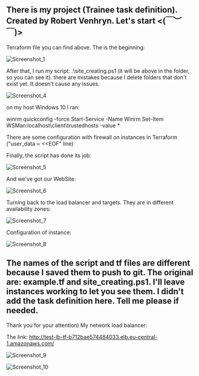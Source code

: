 There is my project (Trainee task definition).
Created by Robert Venhryn.
Let's start
<(￣︶￣)>
---------------------------------------------------------------------------------------------------------------------------------

Terraform file you can find above. The is the beginning:

![Screenshot_1](https://user-images.githubusercontent.com/75696130/113060587-86b63f00-91b9-11eb-9b9b-7914ee3fe2a9.png)

After that, I run my script: .\site_creating.ps1 (it will be above in the folder, so you can see it). there are mistakes because I delete folders that don't exist yet. It doesn't cause any issues.

![Screenshot_4](https://user-images.githubusercontent.com/75696130/113061280-76529400-91ba-11eb-8f51-d29d01555446.png)

on my host Windows 10 I ran:

winrm quickconfig -force
Start-Service -Name Winrm
Set-Item WSMan:localhost\client\trustedhosts -value *

There are some configuration with firewall on instances in Terraform ("user_data = <<EOF" line)

Finally, the script has done its job:

![Screenshot_5](https://user-images.githubusercontent.com/75696130/113061774-422ba300-91bb-11eb-9782-30b7b37eefd6.png)

And we've got our WebSite:

![Screenshot_6](https://user-images.githubusercontent.com/75696130/113743245-228d0100-970c-11eb-90ae-47eba8878950.png)


Turning back to the load balancer and targets. They are in different availability zones:

![Screenshot_7](https://user-images.githubusercontent.com/75696130/113304479-be80cc00-930a-11eb-9eb9-e65825c80910.png)

Configuration of instance:

![Screenshot_8](https://user-images.githubusercontent.com/75696130/113743600-84e60180-970c-11eb-948c-5ba2b4ca1f66.png)


The names of the script and tf files are different because I saved them to push to git. The original are: example.tf and site_creating.ps1.
I'll leave instances working to let you see them. I didn't add the task definition here. Tell me please if needed.
---------------------------------------------------------------------------------------------------------------------------------
Thank you for your attention)
My network load balancer:   

The link:
http://test-lb-tf-b712bae574484033.elb.eu-central-1.amazonaws.com/


![Screenshot_9](https://user-images.githubusercontent.com/75696130/113748112-c678ab80-9710-11eb-8b2d-029085359a82.png)

![Screenshot_10](https://user-images.githubusercontent.com/75696130/113743732-aa730b00-970c-11eb-91d6-b8a79de1e19d.png)
